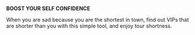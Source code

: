 **BOOST YOUR SELF CONFIDENCE**

When you are sad because you are the shortest in town, find out VIPs that are shorter than you with this simple tool, and enjoy tour shortness.
